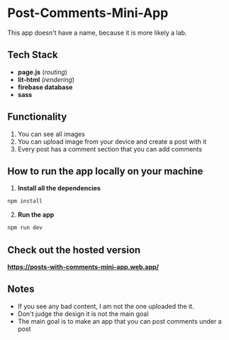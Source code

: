 <!-- This is an app that you can create posts and add comments to them

For this app i used page.js for routing and lit html for rendering and firebase for database and hosting. I used sass too. On this app u can upload an image from ur device and create a post with it. Every post has a comment section that you can add comments.

The app is hosted globally so anyone can do anything. Here is the link: https://posts-with-comments-mini-app.web.app/ If you see a bad content on it, it's not my fault, but i would still try to filter some of it. -->

# Post-Comments-Mini-App
This app doesn't have a name, because it is more likely a lab.

## Tech Stack
- **page.js** (*routing*)
- **lit-html** (*rendering*)
- **firebase database**
- **sass**

## Functionality
1. You can see all images
2. You can upload image from your device and create a post with it
3. Every post has a comment section that you can add comments

## How to run the app locally on your machine
1. **Install all the dependencies**
```bash
npm install
```
2. **Run the app**
```bash
npm run dev
```

## Check out the hosted version
**https://posts-with-comments-mini-app.web.app/**

## Notes 
- If you see any bad content, I am not the one uploaded the it.
- Don't judge the design it is not the main goal
- The main goal is to make an app that you can post comments under a post